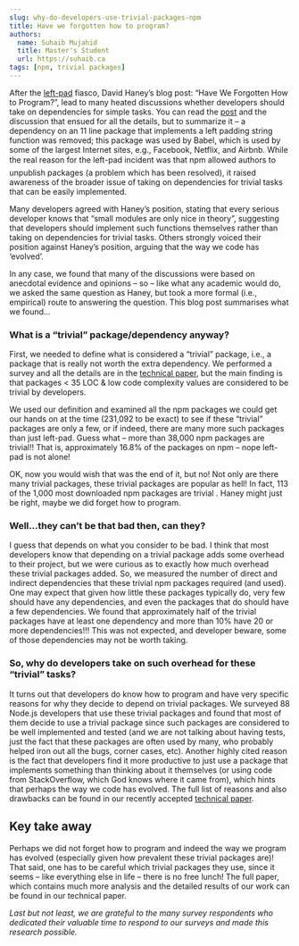 ```yaml
---
slug: why-do-developers-use-trivial-packages-npm
title: Have we forgotten how to program?
authors:
  name: Suhaib Mujahid
  title: Master's Student
  url: https://suhaib.ca
tags: [npm, trivial packages]
---
```


After the [left-pad](https://www.npmjs.com/package/left-pad) fiasco, David Haney’s blog post: “Have We Forgotten How to Program?”, lead to many heated discussions whether developers should take on dependencies for simple tasks. You can read the [post](http://www.haneycodes.net/npm-left-pad-have-we-forgotten-how-to-program/) and the discussion that ensued for all the details, but to summarize it – a dependency on an 11 line package that implements a left padding string function was removed; this package was used by Babel, which is used by some of the largest Internet sites, e.g., Facebook, Netflix, and Airbnb. While the real reason for the left-pad incident was that npm allowed authors to unpublish packages (a problem which has been resolved), it raised awareness of the broader issue of taking on dependencies for trivial tasks that can be easily implemented.

Many developers agreed with Haney’s position, stating that every serious developer knows that “small modules are only nice in theory”, suggesting that developers should implement such functions themselves rather than taking on dependencies for trivial tasks. Others strongly voiced their position against Haney’s position, arguing that the way we code has ‘evolved’.

In any case, we found that many of the discussions were based on anecdotal evidence and opinions – so – like what any academic would do, we asked the same question as Haney, but took a more formal (i.e., empirical) route to answering the question. This blog post summarises what we found…

### What is a “trivial” package/dependency anyway?

First, we needed to define what is considered a “trivial” package, i.e., a package that is really not worth the extra dependency. We performed a survey and all the details are in the [technical paper](http://das.encs.concordia.ca/uploads/2017/07/Abdalkareem_FSE2017.pdf), but the main finding is that packages < 35 LOC & low code complexity values are considered to be trivial by developers.

We used our definition and examined all the npm packages we could get our hands on at the time (231,092 to be exact) to see if these “trivial” packages are only a few, or if indeed, there are many more such packages than just left-pad. Guess what – more than 38,000 npm packages are trivial!! That is, approximately 16.8% of the packages on npm – nope left-pad is not alone!

OK, now you would wish that was the end of it, but no! Not only are there many trivial packages, these trivial packages are popular as hell! In fact, 113 of the 1,000 most downloaded npm packages are trivial . Haney might just be right, maybe we did forget how to program.

### Well…they can’t be that bad then, can they?

I guess that depends on what you consider to be bad. I think that most developers know that depending on a trivial package adds some overhead to their project, but we were curious as to exactly how much overhead these trivial packages added. So, we measured the number of direct and indirect dependencies that these trivial npm packages required (and used). One may expect that given how little these packages typically do, very few should have any dependencies, and even the packages that do should have a few dependencies. We found that approximately half of the trivial packages have at least one dependency and more than 10% have 20 or more dependencies!!! This was not expected, and developer beware, some of those dependencies may not be worth taking.

### So, why do developers take on such overhead for these “trivial” tasks?

It turns out that developers do know how to program and have very specific reasons for why they decide to depend on trivial packages. We surveyed 88 Node.js developers that use these trivial packages and found that most of them decide to use a trivial package since such packages are considered to be well implemented and tested (and we are not talking about having tests, just the fact that these packages are often used by many, who probably helped iron out all the bugs, corner cases, etc). Another highly cited reason is the fact that developers find it more productive to just use a package that implements something than thinking about it themselves (or using code from StackOverflow, which God knows where it came from), which hints that perhaps the way we code has evolved. The full list of reasons and also drawbacks can be found in our recently accepted [technical paper](http://das.encs.concordia.ca/uploads/2017/07/Abdalkareem_FSE2017.pdf).

## Key take away

Perhaps we did not forget how to program and indeed the way we program has evolved (especially given how prevalent these trivial packages are)! That said, one has to be careful which trivial packages they use, since it seems – like everything else in life – there is no free lunch!
The full paper, which contains much more analysis and the detailed results of our work can be found in our technical paper.

_Last but not least, we are grateful to the many survey respondents who dedicated their valuable time to respond to our surveys and made this research possible._
